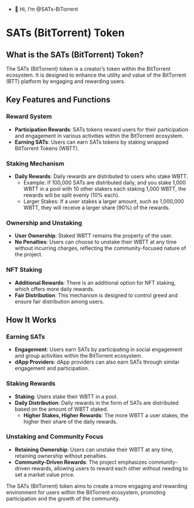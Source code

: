- 👋 Hi, I’m @SATs-BiTorrent
# SATs (BitTorrent) Token

## What is the SATs (BitTorrent) Token?

The SATs (BitTorrent) token is a creator’s token within the BitTorrent ecosystem. It is designed to enhance the utility and value of the BitTorrent (BTT) platform by engaging and rewarding users.

## Key Features and Functions

### Reward System

- **Participation Rewards**: SATs tokens reward users for their participation and engagement in various activities within the BitTorrent ecosystem.
- **Earning SATs**: Users can earn SATs tokens by staking wrapped BitTorrent Tokens (WBTT).

### Staking Mechanism

- **Daily Rewards**: Daily rewards are distributed to users who stake WBTT.
  - Example: If 100,000 SATs are distributed daily, and you stake 1,000 WBTT in a pool with 10 other stakers each staking 1,000 WBTT, the rewards will be split evenly (10% each).
  - Larger Stakes: If a user stakes a larger amount, such as 1,000,000 WBTT, they will receive a larger share (90%) of the rewards.

### Ownership and Unstaking

- **User Ownership**: Staked WBTT remains the property of the user.
- **No Penalties**: Users can choose to unstake their WBTT at any time without incurring charges, reflecting the community-focused nature of the project.

### NFT Staking

- **Additional Rewards**: There is an additional option for NFT staking, which offers more daily rewards.
- **Fair Distribution**: This mechanism is designed to control greed and ensure fair distribution among users.

## How It Works

### Earning SATs

- **Engagement**: Users earn SATs by participating in social engagement and group activities within the BitTorrent ecosystem.
- **dApp Providers**: dApp providers can also earn SATs through similar engagement and participation.

### Staking Rewards

- **Staking**: Users stake their WBTT in a pool.
- **Daily Distribution**: Daily rewards in the form of SATs are distributed based on the amount of WBTT staked.
  - **Higher Stakes, Higher Rewards**: The more WBTT a user stakes, the higher their share of the daily rewards.

### Unstaking and Community Focus

- **Retaining Ownership**: Users can unstake their WBTT at any time, retaining ownership without penalties.
- **Community-Driven Rewards**: The project emphasizes community-driven rewards, allowing users to reward each other without needing to set a market value price.

The SATs (BitTorrent) token aims to create a more engaging and rewarding environment for users within the BitTorrent ecosystem, promoting participation and the growth of the community.

<!---
SATs-BiTorrent/SATs-BiTorrent is a ✨ special ✨ repository because its `README.md` (this file) appears on your GitHub profile.
You can click the Preview link to take a look at your changes.
--->
